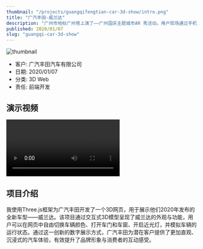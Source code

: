 ```yaml
---
thumbnail: "/projects/guangqifengtian-car-3d-show/intro.png"
title: "广汽丰田-威兰达"
description: "广州市地标广州塔上演了——广州国庆主题城市AR 秀活动。用户现场通过手机可以看到5个篇章AR秀，并解锁隐藏特效，留下难忘画面。"
published: 2020/01/07
slug: "guangqi-car-3d-show"
---
```


![thumbnail](/projects/guangqifengtian-car-3d-show/intro.png "thumbnail")

- 客户: 广汽丰田汽车有限公司
- 日期: 2020/01/07
- 分类: 3D Web
- 责任: 前端开发

## 演示视频
<video src="/projects/guangqifengtian-car-3d-show/1.mp4" controls></video>
 
## 项目介绍
我使用Three.js框架为广汽丰田开发了一个3D网页，用于展示他们2020年发布的全新车型——威兰达。该项目通过交互式3D模型呈现了威兰达的外观与功能，用户可以在网页中自由切换车辆颜色、打开车门和车窗、开启近光灯，并模拟车辆的运行状态。通过这一创新的数字展示方式，广汽丰田为潜在客户提供了更加直观、沉浸式的汽车体验，有效提升了品牌形象与消费者的互动感受。